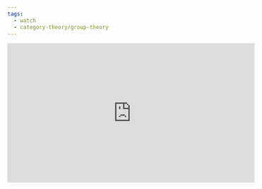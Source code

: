 ```yaml
---
tags:
  - watch
  - category-theory/group-theory
---
```


<iframe width="560" height="315" src="https://www.youtube.com/embed/KufsL2VgELo?si=DTuqT2ufOjrXn0oZ" title="YouTube video player" frameborder="0" allow="accelerometer; autoplay; clipboard-write; encrypted-media; gyroscope; picture-in-picture; web-share" allowfullscreen></iframe>


